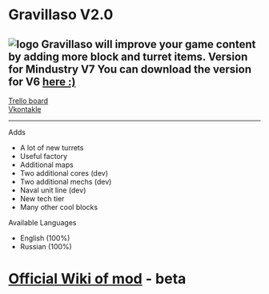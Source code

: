# Gravillaso V2.0
![logo](https://raw.githubusercontent.com/NickName73/NickName73/main/newGravillasoBanner.png)
Gravillaso will improve your game content by adding more block and turret items. Version for Mindustry V7 You can download the version for V6 [here :)](https:google.com)
---
[Trello board](https://trello.com/b/wT73AZQq/gravillaso)  
[Vkontakle](https://vk.com/gravillaso)  
  
---
Adds
* A lot of new turrets
* Useful factory
* Additional maps
* Two additional cores (dev)
* Two additional mechs (dev)
* Naval unit line (dev)
* New tech tier
* Many other cool blocks

Available Languages
* English (100%)
* Russian (100%)

# [Official Wiki of mod](https://github.com/NickName73/GravillasoWiki) - beta
